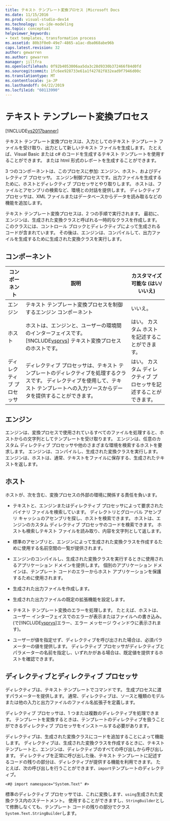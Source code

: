 ```yaml
---
title: テキスト テンプレート変換プロセス |Microsoft Docs
ms.date: 11/15/2016
ms.prod: visual-studio-dev14
ms.technology: vs-ide-modeling
ms.topic: conceptual
helpviewer_keywords:
- text templates, transformation process
ms.assetid: 80b3f0e0-49e7-4865-a1ac-dba068abe96b
caps.latest.revision: 32
author: gewarren
ms.author: gewarren
manager: jillfra
ms.openlocfilehash: 0f92b4053006aa5da3c28d9330b372466f84d0fd
ms.sourcegitcommit: 1fc6ee928733e61a1f42782f832ead9f7946d00c
ms.translationtype: MT
ms.contentlocale: ja-JP
ms.lasthandoff: 04/22/2019
ms.locfileid: "60113990"
---
```

# <a name="the-text-template-transformation-process"></a>テキスト テンプレート変換プロセス
[!INCLUDE[vs2017banner](../includes/vs2017banner.md)]

テキスト テンプレート変換プロセスは、入力としてのテキスト テンプレート ファイルを受け取り、出力として新しいテキスト ファイルを生成します。 たとえば、Visual Basic または c# のコードを生成するテキスト テンプレートを使用することができます。 または html 形式のレポートを生成することができます。  
  
 3 つのコンポーネントは、このプロセスに参加: エンジン、ホスト、およびディレクティブ プロセッサ。 エンジン制御プロセスです。出力ファイルを生成するために、ホストとディレクティブ プロセッサとやり取りします。 ホストは、ファイルとアセンブリの検索など、環境との対話を提供します。 ディレクティブ プロセッサは、XML ファイルまたはデータベースからデータを読み取るなどの機能を追加します。  
  
 テキスト テンプレート変換プロセスは、2 つの手順で実行されます。 最初に、エンジンは、生成された変換クラスと呼ばれる一時的なクラスを作成します。 このクラスには、コントロール ブロックとディレクティブによって生成されるコードが含まれています。 その後は、エンジンは、コンパイルして、出力ファイルを生成するために生成された変換クラスを実行します。  
  
## <a name="components"></a>コンポーネント  
  
|コンポーネント|説明|カスタマイズ可能な (はい/いいえ)|  
|---------------|-----------------|------------------------------|  
|エンジン|テキスト テンプレート変換プロセスを制御するエンジン コンポーネント|いいえ。|  
|ホスト|ホストは、エンジンと、ユーザーの環境間のインターフェイスです。 [!INCLUDE[vsprvs](../includes/vsprvs-md.md)] テキスト変換プロセスのホストです。|はい。 カスタム ホストを記述することができます。|  
|ディレクティブ プロセッサ|ディレクティブ プロセッサは、テキスト テンプレートのディレクティブを処理するクラスです。 ディレクティブを使用して、テキスト テンプレートへの入力ソースからデータを提供することができます。|はい。 カスタム ディレクティブ プロセッサを記述することができます。|  
  
## <a name="the-engine"></a>エンジン  
 エンジンは、変換プロセスで使用されているすべてのファイルを処理すると、ホストからの文字列としてテンプレートを受け取ります。 エンジンは、任意のカスタム ディレクティブ プロセッサや他のさまざまな環境を検索するホストを要求します。 エンジンは、コンパイルし、生成された変換クラスを実行します。 エンジンは、ホストは、通常、テキストをファイルに保存する、生成されたテキストを返します。  
  
## <a name="the-host"></a>ホスト  
 ホストが、次を含む、変換プロセスの外部の環境に関係する責任を負います。  
  
- テキストと、エンジンまたはディレクティブ プロセッサによって要求されたバイナリ ファイルを検索しています。 ディレクトリとグローバル アセンブリ キャッシュのアセンブリを探し、ホストを検索できます。 ホストは、エンジンのカスタム ディレクティブ プロセッサのコードを検索できます。 ホストも検索しテキスト ファイルを読み取り、内容を文字列として返します。  
  
- 標準のアセンブリと、エンジンによって生成された変換クラスを作成するために使用する名前空間の一覧が提供されます。  
  
- エンジンのコンパイルし、生成された変換クラスを実行するときに使用されるアプリケーション ドメインを提供します。 個別のアプリケーション ドメインは、テンプレート コードのエラーからホスト アプリケーションを保護するために使用されます。  
  
- 生成された出力ファイルを作成します。  
  
- 生成された出力ファイルの既定の拡張機能を設定します。  
  
- テキスト テンプレート変換のエラーを処理します。 たとえば、ホストは、ユーザー インターフェイスでのエラーが表示またはファイルへの書き込み。 (で[!INCLUDE[vsprvs](../includes/vsprvs-md.md)]エラー、エラー メッセージ ウィンドウに表示されます)。  
  
- ユーザーが値を指定せず、ディレクティブを呼び出された場合は、必須パラメーターの値を提供します。 ディレクティブ プロセッサがディレクティブとパラメーターの名前を指定し、いずれかがある場合は、既定値を提供するホストを確認できます。  
  
## <a name="directives-and-directive-processors"></a>ディレクティブとディレクティブ プロセッサ  
 ディレクティブは、テキスト テンプレートでコマンドです。 生成プロセスに渡すパラメーターを提供します。 通常、ディレクティブは、ソースと種類のモデルまたは他の入力と出力ファイルのファイル名拡張子を定義します。  
  
 ディレクティブ プロセッサは、1 つまたは複数のディレクティブを処理できます。 テンプレートを変換するときは、テンプレートのディレクティブを扱うことができるディレクティブ プロセッサをインストールする必要があります。  
  
 ディレクティブは、生成された変換クラスにコードを追加することによって機能します。 ディレクティブは、生成された変換クラスを作成するときに、テキスト テンプレートと、エンジンは、ディレクティブのすべての呼び出しから呼び出します。 ディレクティブを正常に呼び出した後、テキスト テンプレートに記述するコードの残りの部分は、ディレクティブが提供する機能を利用できます。 たとえば、次の呼び出しを行うことができます、`import`テンプレートのディレクティブ。  
  
 `<#@ import namespace="System.Text" #>`  
  
 標準のディレクティブ プロセッサでは、これに変換します、`using`生成された変換クラス内のステートメント。 使用することができますし、`StringBuilder`として修飾しなくても、テンプレート コードの残りの部分でクラス`System.Text.StringBuilder`します。
